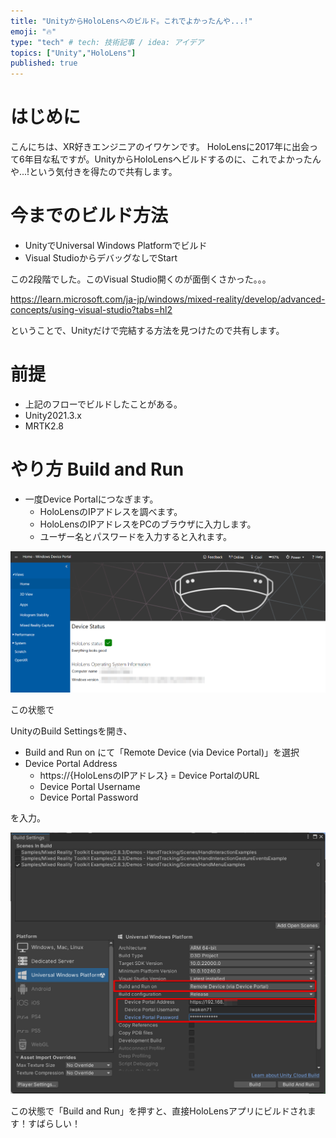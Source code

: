 ```yaml
---
title: "UnityからHoloLensへのビルド。これでよかったんや...!"
emoji: "🔥"
type: "tech" # tech: 技術記事 / idea: アイデア
topics: ["Unity","HoloLens"]
published: true
---
```



# はじめに

こんにちは、XR好きエンジニアのイワケンです。
HoloLensに2017年に出会って6年目な私ですが。UnityからHoloLensへビルドするのに、これでよかったんや...!という気付きを得たので共有します。

# 今までのビルド方法

- UnityでUniversal Windows Platformでビルド
- Visual StudioからデバッグなしでStart

この2段階でした。このVisual Studio開くのが面倒くさかった。。。

https://learn.microsoft.com/ja-jp/windows/mixed-reality/develop/advanced-concepts/using-visual-studio?tabs=hl2

ということで、Unityだけで完結する方法を見つけたので共有します。

# 前提

- 上記のフローでビルドしたことがある。
- Unity2021.3.x
- MRTK2.8

# やり方 Build and Run

- 一度Device Portalにつなぎます。
  - HoloLensのIPアドレスを調べます。
  - HoloLensのIPアドレスをPCのブラウザに入力します。
  - ユーザー名とパスワードを入力すると入れます。

![](/images/hololens/holo.png)

この状態で

UnityのBuild Settingsを開き、

- Build and Run on にて「Remote Device (via Device Portal)」を選択
- Device Portal Address
  - https://{HoloLensのIPアドレス} = Device PortalのURL
  - Device Portal Username
  - Device Portal Password

を入力。

![](/images/hololens/holo2.png)


この状態で「Build and Run」を押すと、直接HoloLensアプリにビルドされます！すばらしい！

